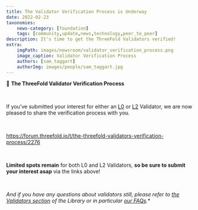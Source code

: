 ```yaml
---
title: The Validator Verification Process is Underway 
date: 2022-02-23
taxonomies:
    news-category: [foundation]
    tags: [community,update,news,technology,peer_to_peer]
description: It's time to get the ThreeFold Validators verified!
extra:
    imgPath: images/newsroom/validator_verification_process.png
    image_caption: Validator Verification Process
    authors: [sam_taggart]
    authorImg: images/people/sam_taggart.jpg
---
```


🚨 **The ThreeFold Validator Verification Process**

<br/>

If you’ve submitted your interest for either an [L0](https://forum.threefold.io/c/dao/validators-signup-l0/84) or [L2](https://forum.threefold.io/c/dao/validators-signup-l2/83) Validator, we are now pleased to share the verification process with you.

<br/>

https://forum.threefold.io/t/the-threefold-validators-verification-process/2276

<br/>

**Limited spots remain** for both L0 and L2 Validators, **so be sure to submit your interest asap** via the links above!

<br/>

*And if you have any questions about validators still, please refer to [the Validators section](https://library.threefold.me/info/threefold#/decentralization/validators/threefold__validators) of the Library or in particular [our FAQs](https://library.threefold.me/info/threefold#/decentralization/validators/threefold__validators_faq).**